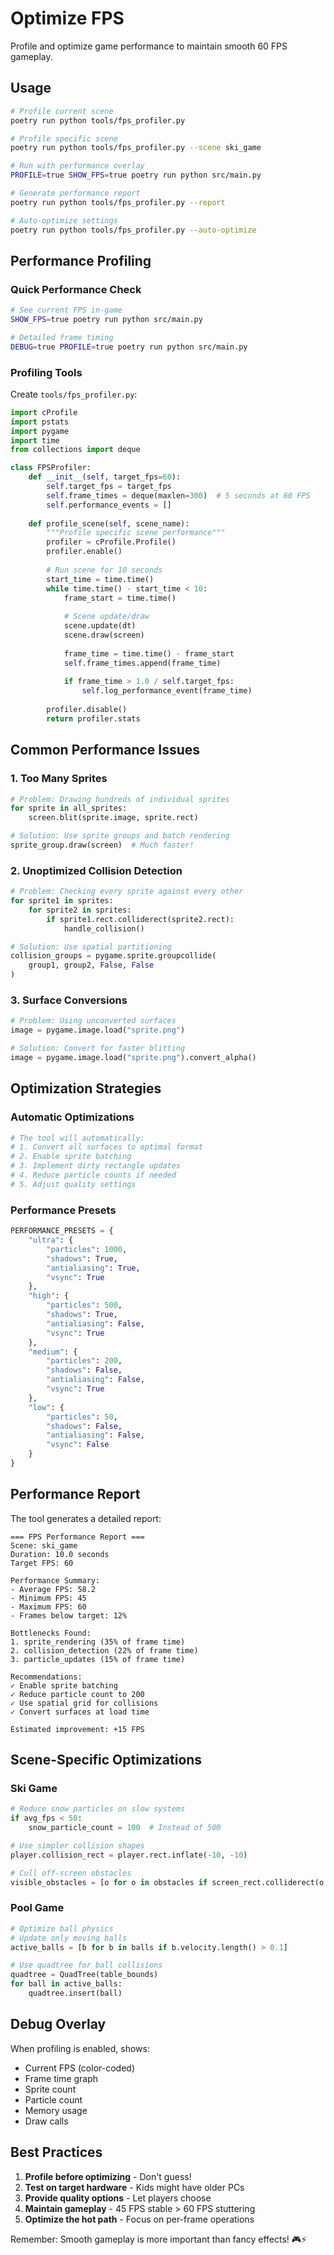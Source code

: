 # Optimize FPS

Profile and optimize game performance to maintain smooth 60 FPS gameplay.

## Usage

```bash
# Profile current scene
poetry run python tools/fps_profiler.py

# Profile specific scene
poetry run python tools/fps_profiler.py --scene ski_game

# Run with performance overlay
PROFILE=true SHOW_FPS=true poetry run python src/main.py

# Generate performance report
poetry run python tools/fps_profiler.py --report

# Auto-optimize settings
poetry run python tools/fps_profiler.py --auto-optimize
```

## Performance Profiling

### Quick Performance Check
```bash
# See current FPS in-game
SHOW_FPS=true poetry run python src/main.py

# Detailed frame timing
DEBUG=true PROFILE=true poetry run python src/main.py
```

### Profiling Tools

Create `tools/fps_profiler.py`:

```python
import cProfile
import pstats
import pygame
import time
from collections import deque

class FPSProfiler:
    def __init__(self, target_fps=60):
        self.target_fps = target_fps
        self.frame_times = deque(maxlen=300)  # 5 seconds at 60 FPS
        self.performance_events = []
        
    def profile_scene(self, scene_name):
        """Profile specific scene performance"""
        profiler = cProfile.Profile()
        profiler.enable()
        
        # Run scene for 10 seconds
        start_time = time.time()
        while time.time() - start_time < 10:
            frame_start = time.time()
            
            # Scene update/draw
            scene.update(dt)
            scene.draw(screen)
            
            frame_time = time.time() - frame_start
            self.frame_times.append(frame_time)
            
            if frame_time > 1.0 / self.target_fps:
                self.log_performance_event(frame_time)
        
        profiler.disable()
        return profiler.stats
```

## Common Performance Issues

### 1. Too Many Sprites
```python
# Problem: Drawing hundreds of individual sprites
for sprite in all_sprites:
    screen.blit(sprite.image, sprite.rect)

# Solution: Use sprite groups and batch rendering
sprite_group.draw(screen)  # Much faster!
```

### 2. Unoptimized Collision Detection
```python
# Problem: Checking every sprite against every other
for sprite1 in sprites:
    for sprite2 in sprites:
        if sprite1.rect.colliderect(sprite2.rect):
            handle_collision()

# Solution: Use spatial partitioning
collision_groups = pygame.sprite.groupcollide(
    group1, group2, False, False
)
```

### 3. Surface Conversions
```python
# Problem: Using unconverted surfaces
image = pygame.image.load("sprite.png")

# Solution: Convert for faster blitting
image = pygame.image.load("sprite.png").convert_alpha()
```

## Optimization Strategies

### Automatic Optimizations
```bash
# The tool will automatically:
# 1. Convert all surfaces to optimal format
# 2. Enable sprite batching
# 3. Implement dirty rectangle updates
# 4. Reduce particle counts if needed
# 5. Adjust quality settings
```

### Performance Presets

```python
PERFORMANCE_PRESETS = {
    "ultra": {
        "particles": 1000,
        "shadows": True,
        "antialiasing": True,
        "vsync": True
    },
    "high": {
        "particles": 500,
        "shadows": True,
        "antialiasing": False,
        "vsync": True
    },
    "medium": {
        "particles": 200,
        "shadows": False,
        "antialiasing": False,
        "vsync": True
    },
    "low": {
        "particles": 50,
        "shadows": False,
        "antialiasing": False,
        "vsync": False
    }
}
```

## Performance Report

The tool generates a detailed report:

```
=== FPS Performance Report ===
Scene: ski_game
Duration: 10.0 seconds
Target FPS: 60

Performance Summary:
- Average FPS: 58.2
- Minimum FPS: 45
- Maximum FPS: 60
- Frames below target: 12%

Bottlenecks Found:
1. sprite_rendering (35% of frame time)
2. collision_detection (22% of frame time)
3. particle_updates (15% of frame time)

Recommendations:
✓ Enable sprite batching
✓ Reduce particle count to 200
✓ Use spatial grid for collisions
✓ Convert surfaces at load time

Estimated improvement: +15 FPS
```

## Scene-Specific Optimizations

### Ski Game
```python
# Reduce snow particles on slow systems
if avg_fps < 50:
    snow_particle_count = 100  # Instead of 500

# Use simpler collision shapes
player.collision_rect = player.rect.inflate(-10, -10)

# Cull off-screen obstacles
visible_obstacles = [o for o in obstacles if screen_rect.colliderect(o.rect)]
```

### Pool Game
```python
# Optimize ball physics
# Update only moving balls
active_balls = [b for b in balls if b.velocity.length() > 0.1]

# Use quadtree for ball collisions
quadtree = QuadTree(table_bounds)
for ball in active_balls:
    quadtree.insert(ball)
```

## Debug Overlay

When profiling is enabled, shows:
- Current FPS (color-coded)
- Frame time graph
- Sprite count
- Particle count
- Memory usage
- Draw calls

## Best Practices

1. **Profile before optimizing** - Don't guess!
2. **Test on target hardware** - Kids might have older PCs
3. **Provide quality options** - Let players choose
4. **Maintain gameplay** - 45 FPS stable > 60 FPS stuttering
5. **Optimize the hot path** - Focus on per-frame operations

Remember: Smooth gameplay is more important than fancy effects! 🎮⚡